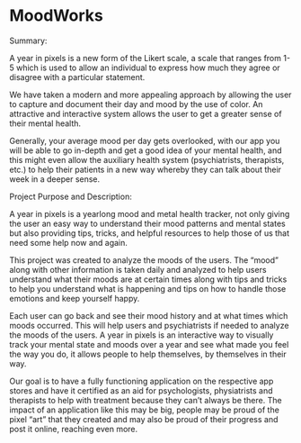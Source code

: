 # MoodWorks
Summary:

A year in pixels is a new form of the Likert scale, a scale that ranges from 1-5 which is used to allow an individual to express how much they agree or disagree with a particular statement. 

We have taken a modern and more appealing approach by allowing the user to capture and document their day and mood by the use of color. An attractive and interactive system allows the user to get a greater sense of their mental health.

Generally, your average mood per day gets overlooked, with our app you will be able to go in-depth and get a good idea of your mental health, and this might even allow the auxiliary health system (psychiatrists, therapists, etc.) to help their patients in a new way whereby they can talk about their week in a deeper sense.

Project Purpose and Description:

A year in pixels is a yearlong mood and metal health tracker, not only giving the user an easy way to understand their mood patterns and mental states but also providing tips, tricks, and helpful resources to help those of us that need some help now and again.

This project was created to analyze the moods of the users. The “mood” along with other information is taken daily and analyzed to help users understand what their moods are at certain times along with tips and tricks to help you understand what is happening and tips on how to handle those emotions and keep yourself happy. 

Each user can go back and see their mood history and at what times which moods occurred. This will help users and psychiatrists if needed to analyze the moods of the users. A year in pixels is an interactive way to visually track your mental state and moods over a year and see what made you feel the way you do, it allows people to help themselves, by themselves in their way. 

Our goal is to have a fully functioning application on the respective app stores and have it certified as an aid for psychologists, physiatrists and therapists to help with treatment because they can’t always be there. The impact of an application like this may be big, people may be proud of the pixel “art” that they created and may also be proud of their progress and post it online, reaching even more. 
